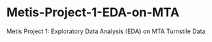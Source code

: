 # Metis-Project-1-EDA-on-MTA
Metis Project 1: Exploratory Data Analysis (EDA) on MTA Turnstile Data
